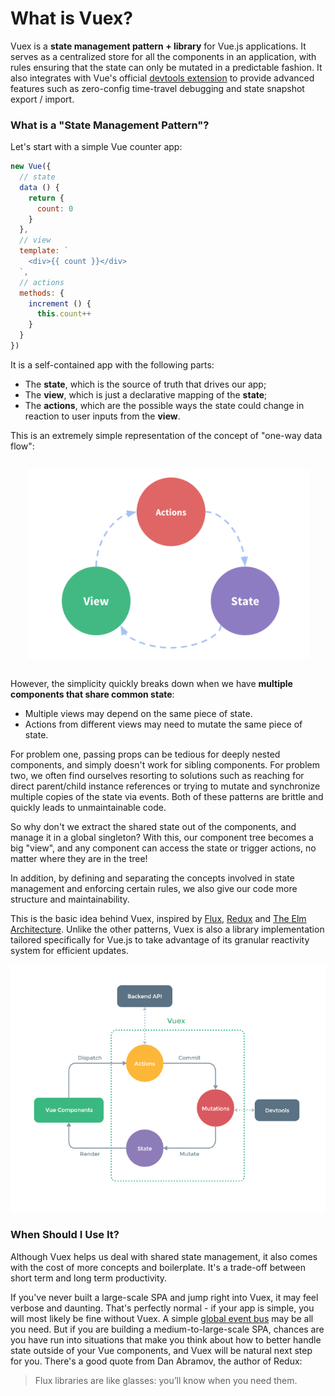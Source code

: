 # What is Vuex?

Vuex is a **state management pattern + library** for Vue.js applications. It serves as a centralized store for all the components in an application, with rules ensuring that the state can only be mutated in a predictable fashion. It also integrates with Vue's official [devtools extension](https://github.com/vuejs/vue-devtools) to provide advanced features such as zero-config time-travel debugging and state snapshot export / import.

### What is a "State Management Pattern"?

Let's start with a simple Vue counter app:

``` js
new Vue({
  // state
  data () {
    return {
      count: 0
    }
  },
  // view
  template: `
    <div>{{ count }}</div>
  `,
  // actions
  methods: {
    increment () {
      this.count++
    }
  }
})
```

It is a self-contained app with the following parts:

- The **state**, which is the source of truth that drives our app;
- The **view**, which is just a declarative mapping of the **state**;
- The **actions**, which are the possible ways the state could change in reaction to user inputs from the **view**.

This is an extremely simple representation of the concept of "one-way data flow":

<p style="text-align: center; margin: 2em">
  <img style="max-width:450px;" src="./images/flow.png">
</p>

However, the simplicity quickly breaks down when we have **multiple components that share common state**:

- Multiple views may depend on the same piece of state.
- Actions from different views may need to mutate the same piece of state.

For problem one, passing props can be tedious for deeply nested components, and simply doesn't work for sibling components. For problem two, we often find ourselves resorting to solutions such as reaching for direct parent/child instance references or trying to mutate and synchronize multiple copies of the state via events. Both of these patterns are brittle and quickly leads to unmaintainable code.

So why don't we extract the shared state out of the components, and manage it in a global singleton? With this, our component tree becomes a big "view", and any component can access the state or trigger actions, no matter where they are in the tree!

In addition, by defining and separating the concepts involved in state management and enforcing certain rules, we also give our code more structure and maintainability.

This is the basic idea behind Vuex, inspired by [Flux](https://facebook.github.io/flux/docs/overview.html), [Redux](http://redux.js.org/) and [The Elm Architecture](https://guide.elm-lang.org/architecture/). Unlike the other patterns, Vuex is also a library implementation tailored specifically for Vue.js to take advantage of its granular reactivity system for efficient updates.

![vuex](./images/vuex.png)

### When Should I Use It?

Although Vuex helps us deal with shared state management, it also comes with the cost of more concepts and boilerplate. It's a trade-off between short term and long term productivity.

If you've never built a large-scale SPA and jump right into Vuex, it may feel verbose and daunting. That's perfectly normal - if your app is simple, you will most likely be fine without Vuex. A simple [global event bus](http://vuejs.org/guide/components.html#Non-Parent-Child-Communication) may be all you need. But if you are building a medium-to-large-scale SPA, chances are you have run into situations that make you think about how to better handle state outside of your Vue components, and Vuex will be natural next step for you. There's a good quote from Dan Abramov, the author of Redux:

> Flux libraries are like glasses: you’ll know when you need them.
